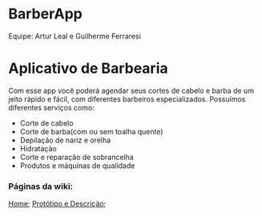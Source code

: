 # BarberApp
Equipe: Artur Leal e Guilherme Ferraresi
# Aplicativo de Barbearia
Com esse app você poderá agendar seus cortes de cabelo e barba de um jeito rápido e fácil, com diferentes barbeiros especializados. Possuímos diferentes serviços como:
<ul>
  <li>
    Corte de cabelo
  </li>
  <li>
    Corte de barba(com ou sem toalha quente)
  </li>
  <li>
    Depilação de nariz e orelha
  </li>
  <li>
    Hidratação 
  </li>
  <li>
    Corte e reparação de sobrancelha 
  </li>
  <li>
    Produtos e máquinas de qualidade
  </li>
</ul>

<h3>Páginas da wiki:</h3>

[Home](https://github.com/leall12/BarberApp/wiki);
[Protótipo e Descrição](https://github.com/leall12/BarberApp/wiki/Protótipo-e-Descrição);
